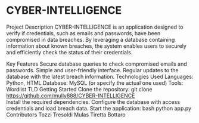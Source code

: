# CYBER-INTELLIGENCE
Project Description
CYBER-INTELLIGENCE is an application designed to verify if credentials, such as emails and passwords, have been compromised in data breaches. By leveraging a database containing information about known breaches, the system enables users to securely and efficiently check the status of their credentials.

Key Features
Secure database queries to check compromised emails and passwords.
Simple and user-friendly interface.
Regular updates to the database with the latest breach information.
Technologies Used
Languages: Python, HTML
Database: MySQL (or specify the actual one used)
Tools: Wordlist TLD
Getting Started
Clone the repository:
git clone https://github.com/mully888/CYBER-INTELLIGENCE  
Install the required dependencies.
Configure the database with access credentials and load breach data.
Start the application:
bash
python app.py  
Contributors
Tozzi
Tresoldi
Mulas
Tiretta
Bottaro

